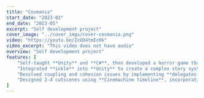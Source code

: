 ```yaml
---
title: "Cosmania"
start_date: "2023-02"
end_date: "2023-05"
excerpt: "Self development project"
cover_image: "../cover_imgs/cover-cosmania.png"
video: "https://youtu.be/ZcUD4tmIc0k"
video_excerpt: "This video does not have audio"
overview: "Self development project"
features: [
    "Self-taught **Unity** and **C#**, then developed a horror game that provides 5 minutes of non-repetitive gameplay.",
    "Integrated **inkle** into **Unity** to create a complex story system that allows players to make choices from multiple options.",
    "Resolved coupling and cohesion issues by implementing **delegates and events** for interactions among various game objects.",
    "Designed 2-4 cutscenes using **Cinemachine timeline**, incorporating character and camera movements.",
]
---
```

